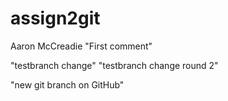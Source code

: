 # assign2git
Aaron McCreadie
 "First comment"

 "testbranch change"
 "testbranch change round 2"
 
 "new git branch on GitHub"
